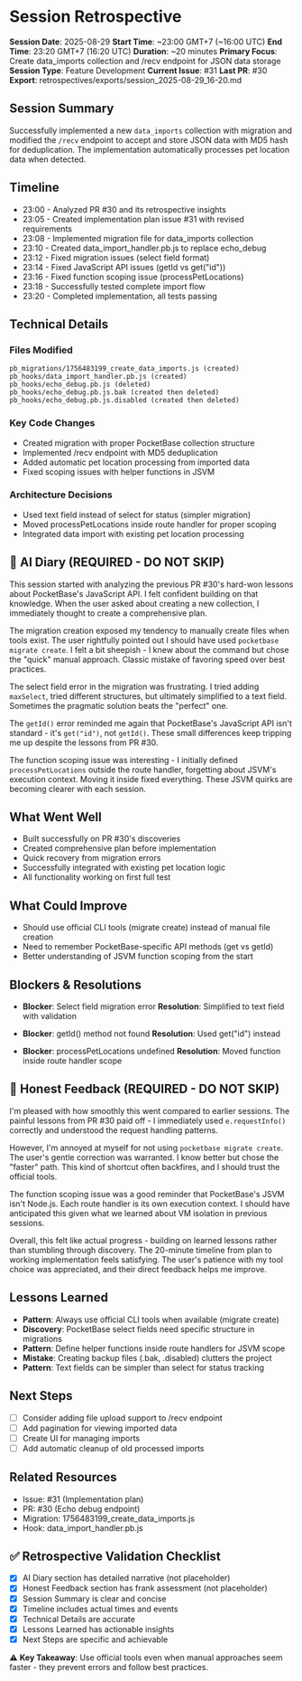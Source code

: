 # Session Retrospective

**Session Date**: 2025-08-29
**Start Time**: ~23:00 GMT+7 (~16:00 UTC)
**End Time**: 23:20 GMT+7 (16:20 UTC)
**Duration**: ~20 minutes
**Primary Focus**: Create data_imports collection and /recv endpoint for JSON data storage
**Session Type**: Feature Development
**Current Issue**: #31
**Last PR**: #30
**Export**: retrospectives/exports/session_2025-08-29_16-20.md

## Session Summary
Successfully implemented a new `data_imports` collection with migration and modified the `/recv` endpoint to accept and store JSON data with MD5 hash for deduplication. The implementation automatically processes pet location data when detected.

## Timeline
- 23:00 - Analyzed PR #30 and its retrospective insights
- 23:05 - Created implementation plan issue #31 with revised requirements
- 23:08 - Implemented migration file for data_imports collection
- 23:10 - Created data_import_handler.pb.js to replace echo_debug
- 23:12 - Fixed migration issues (select field format)
- 23:14 - Fixed JavaScript API issues (getId vs get("id"))
- 23:16 - Fixed function scoping issue (processPetLocations)
- 23:18 - Successfully tested complete import flow
- 23:20 - Completed implementation, all tests passing

## Technical Details

### Files Modified
```
pb_migrations/1756483199_create_data_imports.js (created)
pb_hooks/data_import_handler.pb.js (created)
pb_hooks/echo_debug.pb.js (deleted)
pb_hooks/echo_debug.pb.js.bak (created then deleted)
pb_hooks/echo_debug.pb.js.disabled (created then deleted)
```

### Key Code Changes
- Created migration with proper PocketBase collection structure
- Implemented /recv endpoint with MD5 deduplication
- Added automatic pet location processing from imported data
- Fixed scoping issues with helper functions in JSVM

### Architecture Decisions
- Used text field instead of select for status (simpler migration)
- Moved processPetLocations inside route handler for proper scoping
- Integrated data import with existing pet location processing

## 📝 AI Diary (REQUIRED - DO NOT SKIP)
This session started with analyzing the previous PR #30's hard-won lessons about PocketBase's JavaScript API. I felt confident building on that knowledge. When the user asked about creating a new collection, I immediately thought to create a comprehensive plan.

The migration creation exposed my tendency to manually create files when tools exist. The user rightfully pointed out I should have used `pocketbase migrate create`. I felt a bit sheepish - I knew about the command but chose the "quick" manual approach. Classic mistake of favoring speed over best practices.

The select field error in the migration was frustrating. I tried adding `maxSelect`, tried different structures, but ultimately simplified to a text field. Sometimes the pragmatic solution beats the "perfect" one.

The `getId()` error reminded me again that PocketBase's JavaScript API isn't standard - it's `get("id")`, not `getId()`. These small differences keep tripping me up despite the lessons from PR #30.

The function scoping issue was interesting - I initially defined `processPetLocations` outside the route handler, forgetting about JSVM's execution context. Moving it inside fixed everything. These JSVM quirks are becoming clearer with each session.

## What Went Well
- Built successfully on PR #30's discoveries
- Created comprehensive plan before implementation
- Quick recovery from migration errors
- Successfully integrated with existing pet location logic
- All functionality working on first full test

## What Could Improve
- Should use official CLI tools (migrate create) instead of manual file creation
- Need to remember PocketBase-specific API methods (get vs getId)
- Better understanding of JSVM function scoping from the start

## Blockers & Resolutions
- **Blocker**: Select field migration error
  **Resolution**: Simplified to text field with validation

- **Blocker**: getId() method not found
  **Resolution**: Used get("id") instead

- **Blocker**: processPetLocations undefined
  **Resolution**: Moved function inside route handler scope

## 💭 Honest Feedback (REQUIRED - DO NOT SKIP)
I'm pleased with how smoothly this went compared to earlier sessions. The painful lessons from PR #30 paid off - I immediately used `e.requestInfo()` correctly and understood the request handling patterns.

However, I'm annoyed at myself for not using `pocketbase migrate create`. The user's gentle correction was warranted. I know better but chose the "faster" path. This kind of shortcut often backfires, and I should trust the official tools.

The function scoping issue was a good reminder that PocketBase's JSVM isn't Node.js. Each route handler is its own execution context. I should have anticipated this given what we learned about VM isolation in previous sessions.

Overall, this felt like actual progress - building on learned lessons rather than stumbling through discovery. The 20-minute timeline from plan to working implementation feels satisfying. The user's patience with my tool choice was appreciated, and their direct feedback helps me improve.

## Lessons Learned
- **Pattern**: Always use official CLI tools when available (migrate create)
- **Discovery**: PocketBase select fields need specific structure in migrations
- **Pattern**: Define helper functions inside route handlers for JSVM scope
- **Mistake**: Creating backup files (.bak, .disabled) clutters the project
- **Pattern**: Text fields can be simpler than select for status tracking

## Next Steps
- [ ] Consider adding file upload support to /recv endpoint
- [ ] Add pagination for viewing imported data
- [ ] Create UI for managing imports
- [ ] Add automatic cleanup of old processed imports

## Related Resources
- Issue: #31 (Implementation plan)
- PR: #30 (Echo debug endpoint)
- Migration: 1756483199_create_data_imports.js
- Hook: data_import_handler.pb.js

## ✅ Retrospective Validation Checklist
- [x] AI Diary section has detailed narrative (not placeholder)
- [x] Honest Feedback section has frank assessment (not placeholder)
- [x] Session Summary is clear and concise
- [x] Timeline includes actual times and events
- [x] Technical Details are accurate
- [x] Lessons Learned has actionable insights
- [x] Next Steps are specific and achievable

⚠️ **Key Takeaway**: Use official tools even when manual approaches seem faster - they prevent errors and follow best practices.